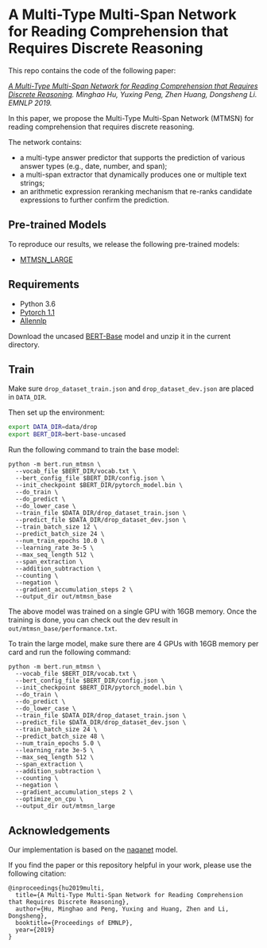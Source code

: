 # A Multi-Type Multi-Span Network for Reading Comprehension that Requires Discrete Reasoning

This repo contains the code of the following paper:

<i> [A Multi-Type Multi-Span Network for Reading Comprehension that Requires Discrete Reasoning](https://arxiv.org/abs/1908.05514). Minghao Hu, Yuxing Peng, Zhen Huang, Dongsheng Li. EMNLP 2019.</i>

In this paper, we propose the Multi-Type Multi-Span Network (MTMSN) for reading comprehension that requires discrete reasoning.

The network contains: 
- a multi-type answer predictor that supports the prediction of various answer types (e.g., date, number, and span); 
- a multi-span extractor that dynamically produces one or multiple text strings; 
- an arithmetic expression reranking mechanism that re-ranks candidate expressions to further confirm the prediction.  


## Pre-trained Models
To reproduce our results, we release the following pre-trained models:
- [MTMSN_LARGE](https://drive.google.com/open?id=1cqvaBJIG9iPIOxp5VzzUTzGknaj9Vmbo)

## Requirements
- Python 3.6
- [Pytorch 1.1](https://pytorch.org/)
- [Allennlp](https://allennlp.org/)

Download the uncased [BERT-Base](https://drive.google.com/file/d/13I0Gj7v8lYhW5Hwmp5kxm3CTlzWZuok2/view?usp=sharing) model and unzip it in the current directory. 

## Train
Make sure `drop_dataset_train.json` and `drop_dataset_dev.json` are placed in `DATA_DIR`.

Then set up the environment:
```bash
export DATA_DIR=data/drop
export BERT_DIR=bert-base-uncased
```

Run the following command to train the base model:
```shell
python -m bert.run_mtmsn \
  --vocab_file $BERT_DIR/vocab.txt \
  --bert_config_file $BERT_DIR/config.json \
  --init_checkpoint $BERT_DIR/pytorch_model.bin \
  --do_train \
  --do_predict \
  --do_lower_case \
  --train_file $DATA_DIR/drop_dataset_train.json \
  --predict_file $DATA_DIR/drop_dataset_dev.json \
  --train_batch_size 12 \
  --predict_batch_size 24 \
  --num_train_epochs 10.0 \
  --learning_rate 3e-5 \
  --max_seq_length 512 \
  --span_extraction \
  --addition_subtraction \
  --counting \
  --negation \
  --gradient_accumulation_steps 2 \
  --output_dir out/mtmsn_base
```
The above model was trained on a single GPU with 16GB memory. Once the training is done, you can check out the dev result in `out/mtmsn_base/performance.txt`.

To train the large model, make sure there are 4 GPUs with 16GB memory per card and run the following command:
```shell
python -m bert.run_mtmsn \
  --vocab_file $BERT_DIR/vocab.txt \
  --bert_config_file $BERT_DIR/config.json \
  --init_checkpoint $BERT_DIR/pytorch_model.bin \
  --do_train \
  --do_predict \
  --do_lower_case \
  --train_file $DATA_DIR/drop_dataset_train.json \
  --predict_file $DATA_DIR/drop_dataset_dev.json \
  --train_batch_size 24 \
  --predict_batch_size 48 \
  --num_train_epochs 5.0 \
  --learning_rate 3e-5 \
  --max_seq_length 512 \
  --span_extraction \
  --addition_subtraction \
  --counting \
  --negation \
  --gradient_accumulation_steps 2 \
  --optimize_on_cpu \
  --output_dir out/mtmsn_large
```

## Acknowledgements
Our implementation is based on the [naqanet](https://github.com/allenai/allennlp/blob/master/allennlp/models/reading_comprehension/naqanet.py) model.

If you find the paper or this repository helpful in your work, please use the following citation:
```
@inproceedings{hu2019multi,
  title={A Multi-Type Multi-Span Network for Reading Comprehension that Requires Discrete Reasoning},
  author={Hu, Minghao and Peng, Yuxing and Huang, Zhen and Li, Dongsheng},
  booktitle={Proceedings of EMNLP},
  year={2019}
}
```
